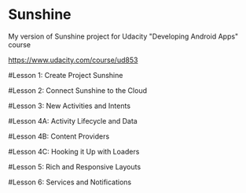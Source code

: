 # Sunshine
My version of Sunshine project for Udacity "Developing Android Apps" course

https://www.udacity.com/course/ud853

#Lesson 1: Create Project Sunshine

#Lesson 2: Connect Sunshine to the Cloud

#Lesson 3: New Activities and Intents

#Lesson 4A: Activity Lifecycle and Data

#Lesson 4B: Content Providers

#Lesson 4C: Hooking it Up with Loaders

#Lesson 5: Rich and Responsive Layouts

#Lesson 6: Services and Notifications
